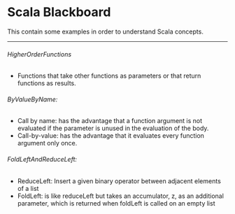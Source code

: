 # Scala Blackboard

This contain some examples in order to understand Scala concepts.

  --------

###### HigherOrderFunctions
 - Functions that take other functions as parameters or that return functions as results.

###### ByValueByName:
- Call by name: has the advantage that a function argument is not evaluated if the parameter is unused in the evaluation of the body.
- Call-by-value: has the advantage that it evaluates every function argument only once.

######  FoldLeftAndReduceLeft:
- ReduceLeft: Insert a given binary operator between adjacent elements of a list
- FoldLeft: is like reduceLeft but takes an accumulator, z, as an additional parameter, which is returned when foldLeft is called on an empty list